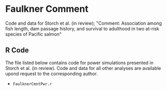 # Faulkner Comment
Code and data for Storch et al. (in review); "Comment: Association among fish length, dam passage history, and survival to adulthood in two at-risk species of Pacific salmon" 

## R Code
The file listed below contains code for power simulations presented in Storch et al. (in review).  Code and data for all other analyses are available upond request to the corresponding author.

* ```FaulknerCmntPwr.r```
